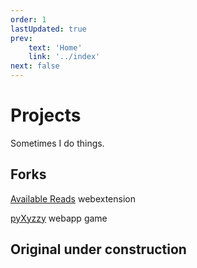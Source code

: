 ```yaml
---
order: 1
lastUpdated: true
prev:
    text: 'Home'
    link: '../index'
next: false
---
```

# Projects 
Sometimes I do things.

## Forks

[Available Reads](forks/available-reads) <Badge type="info">webextension</Badge>

[pyXyzzy](forks/pyxyzzy) <Badge type="info">webapp</Badge> <Badge>game</Badge>

## Original <Badge type="warning">under construction</Badge>
